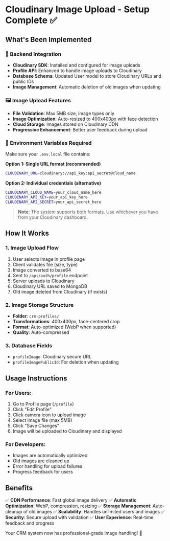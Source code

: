 # Cloudinary Image Upload - Setup Complete ✅

## What's Been Implemented

### 🔧 Backend Integration
- **Cloudinary SDK**: Installed and configured for image uploads
- **Profile API**: Enhanced to handle image uploads to Cloudinary
- **Database Schema**: Updated User model to store Cloudinary URLs and public IDs
- **Image Management**: Automatic deletion of old images when updating

### 🖼️ Image Upload Features
- **File Validation**: Max 5MB size, image types only
- **Image Optimization**: Auto-resized to 400x400px with face detection
- **Cloud Storage**: Images stored on Cloudinary CDN
- **Progressive Enhancement**: Better user feedback during upload

### 🔐 Environment Variables Required
Make sure your `.env.local` file contains:

**Option 1: Single URL format (recommended)**
```bash
CLOUDINARY_URL=cloudinary://api_key:api_secret@cloud_name
```

**Option 2: Individual credentials (alternative)**
```bash
CLOUDINARY_CLOUD_NAME=your_cloud_name_here
CLOUDINARY_API_KEY=your_api_key_here
CLOUDINARY_API_SECRET=your_api_secret_here
```

> **Note**: The system supports both formats. Use whichever you have from your Cloudinary dashboard.

## How It Works

### 1. Image Upload Flow
1. User selects image in profile page
2. Client validates file (size, type)
3. Image converted to base64
4. Sent to `/api/auth/profile` endpoint
5. Server uploads to Cloudinary
6. Cloudinary URL saved to MongoDB
7. Old image deleted from Cloudinary (if exists)

### 2. Image Storage Structure
- **Folder**: `crm-profiles/`
- **Transformations**: 400x400px, face-centered crop
- **Format**: Auto-optimized (WebP when supported)
- **Quality**: Auto-compressed

### 3. Database Fields
- `profileImage`: Cloudinary secure URL
- `profileImagePublicId`: For deletion when updating

## Usage Instructions

### For Users:
1. Go to Profile page (`/profile`)
2. Click "Edit Profile"
3. Click camera icon to upload image
4. Select image file (max 5MB)
5. Click "Save Changes"
6. Image will be uploaded to Cloudinary and displayed

### For Developers:
- Images are automatically optimized
- Old images are cleaned up
- Error handling for upload failures
- Progress feedback for users

## Benefits

✅ **CDN Performance**: Fast global image delivery
✅ **Automatic Optimization**: WebP, compression, resizing
✅ **Storage Management**: Auto-cleanup of old images
✅ **Scalability**: Handles unlimited users and images
✅ **Security**: Secure upload with validation
✅ **User Experience**: Real-time feedback and progress

Your CRM system now has professional-grade image handling! 🚀
